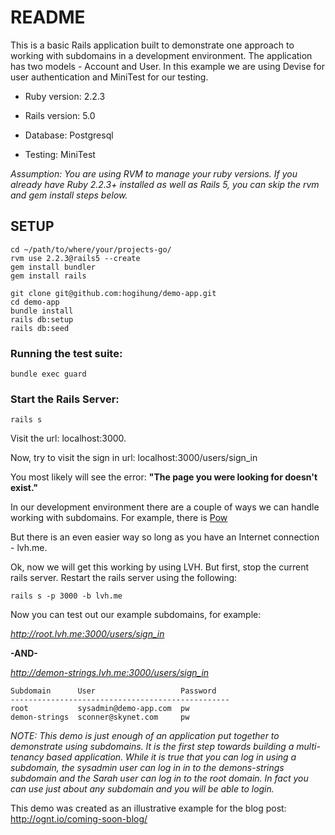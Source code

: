 # README

This is a basic Rails application built to demonstrate one approach to working with subdomains in a development environment.  The application has two models - Account and User.  In this example we are using Devise for user authentication and MiniTest for our testing.


* Ruby version:   2.2.3

* Rails version:  5.0

* Database:       Postgresql

* Testing:        MiniTest


*Assumption: You are using RVM to manage your ruby versions.  If you already have Ruby 2.2.3+ installed as well as Rails 5, you can skip the rvm and gem install steps below.*


## SETUP

```
cd ~/path/to/where/your/projects-go/
rvm use 2.2.3@rails5 --create
gem install bundler
gem install rails

git clone git@github.com:hogihung/demo-app.git
cd demo-app
bundle install
rails db:setup
rails db:seed
```

### Running the test suite:

```
bundle exec guard
```


### Start the Rails Server:

```
rails s
```

Visit the url:  localhost:3000.

Now, try to visit the sign in url:  localhost:3000/users/sign_in

You most likely will see the error:  **"The page you were looking for doesn't exist."**

In our development environment there are a couple of ways we can handle working with subdomains.  For example, there is [Pow](http://pow.cx/)

But there is an even easier way so long as you have an Internet connection - lvh.me.

Ok, now we will get this working by using LVH.  But first, stop the current rails server.  Restart the rails server using the following:

```
rails s -p 3000 -b lvh.me
```

Now you can test out our example subdomains, for example:

*http://root.lvh.me:3000/users/sign_in*

  **-AND-**

*http://demon-strings.lvh.me:3000/users/sign_in*

```
Subdomain      User                   Password
-------------------------------------------------
root           sysadmin@demo-app.com  pw
demon-strings  sconner@skynet.com     pw
```

*NOTE: This demo is just enough of an application put together to demonstrate using subdomains. It is the first step towards building a multi-tenancy based application.  While it is true that you can log in using a subdomain, the sysadmin user can log in in to the demons-strings subdomain and the Sarah user can log in to the root domain.  In fact you can use just about any subdomain and you will be able to login.*


This demo was created as an illustrative example for the blog post:  http://ognt.io/coming-soon-blog/